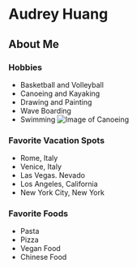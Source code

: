 # Audrey Huang
## About Me
### Hobbies
- Basketball and Volleyball
- Canoeing and Kayaking
- Drawing and Painting
- Wave Boarding 
- Swimming 
![Image of Canoeing](http://estacionautica.com/wp-content/uploads/2016/07/000-3.jpg)

### Favorite Vacation Spots
- Rome, Italy
- Venice, Italy 
- Las Vegas. Nevado
- Los Angeles, California
- New York City, New York

### Favorite Foods
- Pasta
- Pizza
- Vegan Food
- Chinese Food


